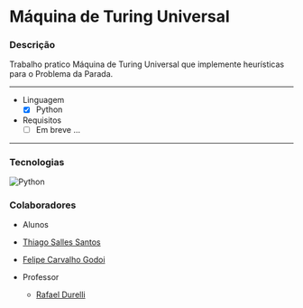 # Máquina de Turing Universal


### Descrição
Trabalho pratico Máquina de Turing Universal que implemente heurísticas para o Problema da Parada.

---

- Linguagem
  - [X] Python
  
- Requisitos
  - [ ] Em breve ...
  
---

### Tecnologias

![Python](https://img.shields.io/badge/-Python-333?style=for-the-badge&logo=python)


### Colaboradores 

- Alunos
 - <a href="https://github.com/ThiagoSallesSantos">Thiago Salles Santos</a>
 - <a href="https://github.com/felipecarvalhogodoi98">Felipe Carvalho Godoi</a>

- Professor
  - <a href="https://github.com/rdurelli">Rafael Durelli</a>
